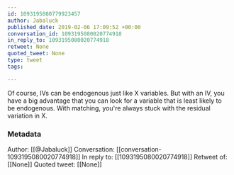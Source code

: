 ```yaml
---
id: 1093195080779923457
author: Jabaluck
published_date: 2019-02-06 17:09:52 +00:00
conversation_id: 1093195080020774918
in_reply_to: 1093195080020774918
retweet: None
quoted_tweet: None
type: tweet
tags:

---
```


Of course, IVs can be endogenous just like X variables. But with an IV, you have a big advantage that you can look for a variable that is least likely to be endogenous. With matching, you're always stuck with the residual variation in X.

### Metadata

Author: [[@Jabaluck]]
Conversation: [[conversation-1093195080020774918]]
In reply to: [[1093195080020774918]]
Retweet of: [[None]]
Quoted tweet: [[None]]
